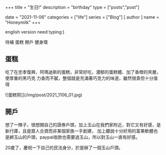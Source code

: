 +++
title = "生日!"
description = "birthday"
type = ["posts","post"]

date = "2021-11-06"
categories = ["life"]
series = ["Blog"]
[ author ]
  name = "Honeymilk"
+++

english version need typing:)

待補
蛋糕
開戶
健身環

## 蛋糕

吃了在忠孝復興，阿瑪迪斯的蛋糕，非常好吃，濃郁的蛋糕體、加了香橙的夾層，使厚重的黑巧克
力香而不膩，整個就是充滿著巧克力的味道，雖然很貴但十分值得

![蛋糕照]](/img/post/2021_1106_01.jpg)

## 開戶

想了一陣子，很想開自己的證券戶頭，加上玉山在我們家附近，對它又有好感，是新行庫，且是眾人合資而非某個家族一手創建，
加上聽說十分好用的富果軟體也是綁玉山的戶頭，paypal收款也需要過玉山，所以對玉山一直有好感。

20歲了，慶祝一下自己的民法身分，於是辦了一個玉山戶頭。


